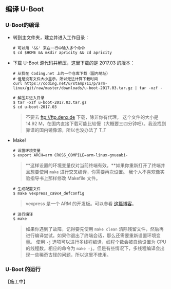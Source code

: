 ## 编译 U-Boot

### U-Boot的编译

* 转到主文件夹，建立并进入工作目录：
    ```console
    # 可以用 '&&' 来在一行中输入多个命令
    $ cd $HOME && mkdir apricity && cd apricity
    ```


* 下载 U-Boot 源代码并解压，这里下载的是 2017.03 的版本：
    ```console
    # 从我在 Coding.net 上的一个仓库下载（国内地址）
    # 但是没有文件大小显示，所以无法计算下载时间
    curl https://coding.net/u/stamp711/p/arm-linux/git/raw/master/downloads/u-boot-2017.03.tar.gz | tar -xzf -
    ```
    ```console
    # 解压并进入目录
    $ tar -xzf u-boot-2017.03.tar.gz
    $ cd u-boot-2017.03
    ```
    > 不要去 <ftp://ftp.denx.de> 下载，除非你有代理。
    > 这个文件的大小是 14.92 M，在国内直接下载可能比较慢（大概要三四分钟吧）。我没找到靠谱的国内镜像源，所以也没办法了 T_T



* Make!
    ```console
    # 设置环境变量
    $ export ARCH=arm CROSS_COMPILE=arm-linux-gnueabi-
    ```
    > **这样设置的环境变量仅对当前终端有效。**如果你重新打开了终端并且想要使用 `make` 进行交叉编译，你需要再次设置。
    > 我个人不喜欢像实验指导书上那样修改 Makefile 文件。

    ```console
    # 生成配置文件
    $ make vexpress_ca9x4_defconfig
    ```
    > vexpress 是一个 ARM 的开发板。可以参看 [这篇博客](https://learningfromyoublog.wordpress.com/2016/04/05/131/)。

    ```console
    # 进行编译
    $ make
    ```
    > 如果你遇到了故障，记得要先使用 `make clean` 清除残留文件，然后再进行编译尝试。如果你退出了终端会话，那么还需要重新设置环境变量。
    > 使用 `-j` 选项可以进行多线程编译，线程个数会被自动设置为 CPU 的线程数。相应的命令为 `make -j`。但是有些情况下，多线程编译会出现一些稀奇古怪的问题，所以这里不使用。


### U-Boot 的运行

【施工中】